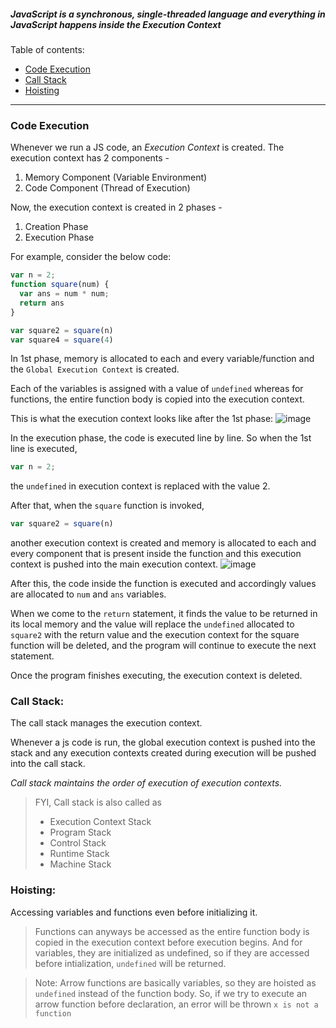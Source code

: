 ##### *JavaScript is a synchronous, single-threaded language and everything in JavaScript happens inside the Execution Context*

Table of contents:
- [Code Execution](#code-execution)
- [Call Stack](#call-stack)
- [Hoisting](#hoisting)

<hr>

### Code Execution
Whenever we run a JS code, an *Execution Context* is created.
The execution context has 2 components - 

1. Memory Component (Variable Environment)
2. Code Component (Thread of Execution)

Now, the execution context is created in 2 phases - 

1. Creation Phase
2. Execution Phase

For example, consider the below code:
```js
var n = 2;
function square(num) {
  var ans = num * num;
  return ans
}

var square2 = square(n)
var square4 = square(4)
```

In 1st phase, memory is allocated to each and every variable/function and the `Global Execution Context` is created.

Each of the variables is assigned with a value of `undefined` whereas for functions, the entire function body is copied into the execution context.

This is what the execution context looks like after the 1st phase:
![image](https://github.com/anushkadeshpande/js-scratchpad/assets/53345232/f92ad3f8-4ace-47eb-b202-bd642e43becb)

In the execution phase, the code is executed line by line.
So when the 1st line is executed, 
```js
var n = 2;
```

the `undefined` in execution context is replaced with the value 2.

After that, when the `square` function is invoked,  
```js
var square2 = square(n)
```
another execution context is created and memory is allocated to each and every component that is present inside the function and this execution context is pushed into the main execution context.
![image](https://github.com/anushkadeshpande/js-scratchpad/assets/53345232/edb2f90b-d081-4dd6-8aeb-e0b4d275d667)

After this, the code inside the function is executed and accordingly values are allocated to `num` and `ans` variables.

When we come to the `return` statement, it finds the value to be returned in its local memory and the value will replace the `undefined` allocated to `square2` with the return value and the execution context for the square function will be deleted, and the program will continue to execute the next statement.

Once the program finishes executing, the execution context is deleted.


### Call Stack:
The call stack manages the execution context.

Whenever a js code is run, the global execution context is pushed into the stack and any execution contexts created during execution will be pushed into the call stack.

*Call stack maintains the order of execution of execution contexts.*

> FYI, Call stack is also called as
> - Execution Context Stack
> - Program Stack
> - Control Stack
> - Runtime Stack
> - Machine Stack 



### Hoisting:
Accessing variables and functions even before initializing it.

> Functions can anyways be accessed as the entire function body is copied in the execution context before execution begins.
> And for variables, they are initialized as undefined, so if they are accessed before intialization, `undefined` will be returned.

> Note:
> Arrow functions are basically variables, so they are hoisted as `undefined` instead of the function body.
> So, if we try to execute an arrow function before declaration, an error will be thrown `x is not a function`
